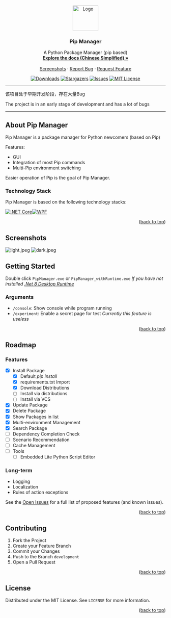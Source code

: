 ﻿<a name="readme-top"></a>

<br />
<div align="center">
  <a href="https://github.com/AuroraZiling/PipManager">
    <img src="https://raw.staticdn.net/Pip-Manager/Pip-Manager.github.io/main/docs/.vuepress/public/assets/icon.png" alt="Logo" width="80" height="80">
  </a>

  <h3 align="center">Pip Manager</h3>

  <p align="center">
    A Python Package Manager (pip based)
    <br />
    <a href="https://pipmanager.dev"><strong>Explore the docs (Chinese Simplified) »</strong></a>
    <br />
    <br />
    <a href="https://github.com/AuroraZiling/PipManager?tab=readme-ov-file#screenshots">Screenshots</a>
    ·
    <a href="https://github.com/AuroraZiling/PipManager/issues">Report Bug</a>
    ·
    <a href="https://github.com/AuroraZiling/PipManager/pulls">Request Feature</a>
  </p>
</div>

<div align="center">

[![Downloads][github-downloads-shield]][github-downloads-url]
[![Stargazers][stars-shield]][stars-url]
[![Issues][issues-shield]][issues-url]
[![MIT License][license-shield]][license-url]

</div>

---

该项目处于早期开发阶段，存在大量Bug

The project is in an early stage of development and has a lot of bugs

---

## About Pip Manager

Pip Manager is a package manager for Python newcomers (based on Pip)

Features:
* GUI
* Integration of most Pip commands
* Multi-Pip environment switching

Easier operation of Pip is the goal of Pip Manager.

### Technology Stack

Pip Manager is based on the following technology stacks:

[![.NET Core][.NET Core]][.NET-url][![WPF][WPF]][WPF-url]

<p align="right">(<a href="#readme-top">back to top</a>)</p>

## Screenshots

![light.jpeg](https://loli.tc/images/light.jpeg)
![dark.jpeg](https://loli.tc/images/dark.jpeg)

## Getting Started

Double click `PipManager.exe` or `PipManager_withRuntime.exe` *If you have not installed [.Net 8 Desktop Runtime](https://dotnet.microsoft.com/download/dotnet/8.0)*

### Arguments

- `/console`: Show console while program running
- `/experiment`: Enable a secret page for test *Currently this feature is useless*

<p align="right">(<a href="#readme-top">back to top</a>)</p>

## Roadmap

### Features

- [x] Install Package
    - [x] Default *pip install*
    - [x] requirements.txt Import
    - [x] Download Distributions
    - [ ] Install via distributions
    - [ ] Install via VCS
- [x] Update Package
- [x] Delete Package
- [x] Show Packages in list
- [x] Multi-environment Management
- [x] Search Package
- [ ] Dependency Completion Check
- [ ] Scenario Recommendation
- [ ] Cache Management
- [ ] Tools
    - [ ] Embedded Lite Python Script Editor

### Long-term

- Logging
- Localization
- Rules of action exceptions

See the [Open Issues](https://github.com/AuroraZiling/PipManager/issues) for a full list of proposed features (and known issues).

<p align="right">(<a href="#readme-top">back to top</a>)</p>

## Contributing

1. Fork the Project
2. Create your Feature Branch
3. Commit your Changes
4. Push to the Branch `development`
5. Open a Pull Request

<p align="right">(<a href="#readme-top">back to top</a>)</p>

## License

Distributed under the MIT License. See `LICENSE` for more information.

<p align="right">(<a href="#readme-top">back to top</a>)</p>

[github-downloads-shield]: https://img.shields.io/github/downloads/AuroraZiling/PipManager/total.svg?style=for-the-badge&color=blue
[github-downloads-url]: https://github.com/AuroraZiling/PipManager/releases
[stars-shield]: https://img.shields.io/github/stars/AuroraZiling/PipManager.svg?style=for-the-badge
[stars-url]: https://github.com/AuroraZiling/PipManager/stargazers
[issues-shield]: https://img.shields.io/github/issues/AuroraZiling/PipManager.svg?style=for-the-badge
[issues-url]: https://github.com/AuroraZiling/PipManager/issues
[license-shield]: https://img.shields.io/github/license/AuroraZiling/PipManager.svg?style=for-the-badge
[license-url]: https://github.com/AuroraZiling/PipManager/blob/master/LICENSE.txt
[screenshot]: images/screenshot.png
[.NET Core]: https://img.shields.io/badge/.NET_Core-512BD4?style=for-the-badge&logo=dotnet&logoColor=white
[.NET-url]: https://dotnet.microsoft.com/
[WPF]: https://img.shields.io/badge/WPF-1E90FF?style=for-the-badge&logo=windows&logoColor=61DAFB
[WPF-url]: https://github.com/dotnet/wpf